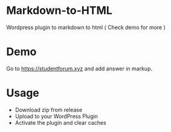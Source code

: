 # Markdown-to-HTML
Wordpress plugin to markdown to html ( Check demo for more )

# Demo
Go to https://studentforum.xyz and add answer in markup.

# Usage
* Download zip from release
* Upload to your WordPress Plugin
* Activate the plugin and clear caches

